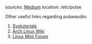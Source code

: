 sources: [Medium](https://medium.com/@gamunu/enable-high-quality-audio-on-linux-6f16f3fe7e1f)
location: /etc/pulse

Other useful links regarding pulseaudio:
1. [Systutorials](https://www.systutorials.com/docs/linux/man/1-pulseaudio/#lbAI)
2. [Arch Linux Wiki](https://wiki.archlinux.org/index.php/PulseAudio/Troubleshooting)
3. [Linux Mint Forum](https://forums.linuxmint.com/viewtopic.php?t=253225)
